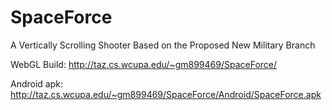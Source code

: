 # SpaceForce
A Vertically Scrolling Shooter Based on the Proposed New Military Branch

WebGL Build: http://taz.cs.wcupa.edu/~gm899469/SpaceForce/

Android apk: http://taz.cs.wcupa.edu/~gm899469/SpaceForce/Android/SpaceForce.apk
